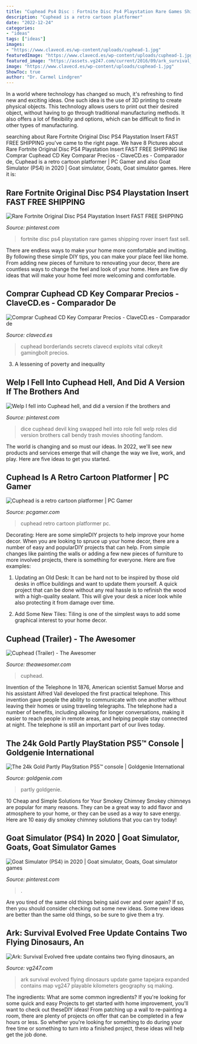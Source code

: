 ```yaml
---
title: "Cuphead Ps4 Disc : Fortnite Disc Ps4 Playstation Rare Games Shipping Rover Insert Fast Sell"
description: "Cuphead is a retro cartoon platformer"
date: "2022-12-24"
categories:
- "ideas"
tags: ["ideas"]
images:
- "https://www.clavecd.es/wp-content/uploads/cuphead-1.jpg"
featuredImage: "https://www.clavecd.es/wp-content/uploads/cuphead-1.jpg"
featured_image: "https://assets.vg247.com/current/2016/09/ark_survival_evolved_update_247-8.jpg"
image: "https://www.clavecd.es/wp-content/uploads/cuphead-1.jpg"
ShowToc: true
author: "Dr. Carmel Lindgren"
---
```



In a world where technology has changed so much, it's refreshing to find new and exciting ideas. One such idea is the use of 3D printing to create physical objects. This technology allows users to print out their desired object, without having to go through traditional manufacturing methods. It also offers a lot of flexibility and options, which can be difficult to find in other types of manufacturing.

	

		
searching about Rare Fortnite Original Disc PS4 Playstation Insert FAST FREE SHIPPING you've came to the right page. We have 8 Pictures about Rare Fortnite Original Disc PS4 Playstation Insert FAST FREE SHIPPING like Comprar Cuphead CD Key Comparar Precios - ClaveCD.es - Comparador de, Cuphead is a retro cartoon platformer | PC Gamer and also Goat Simulator (PS4) in 2020 | Goat simulator, Goats, Goat simulator games. Here it is:
		
    
## Rare Fortnite Original Disc PS4 Playstation Insert FAST FREE SHIPPING

<img loading=lazy src="https://i.pinimg.com/originals/4e/b4/38/4eb438c3166503fb496fcb6081108720.jpg" onerror="this.onerror=null;this.src='https://tse4.mm.bing.net/th?id=OIP.DqJtF7vnUB6mSFSA1gbdcwHaF6&amp;pid=15.1';" alt="Rare Fortnite Original Disc PS4 Playstation Insert FAST FREE SHIPPING">

_Source: pinterest.com_

>fortnite disc ps4 playstation rare games shipping rover insert fast sell. 

	

There are endless ways to make your home more comfortable and inviting. By following these simple DIY tips, you can make your place feel like home. From adding new pieces of furniture to renovating your decor, there are countless ways to change the feel and look of your home. Here are five diy ideas that will make your home feel more welcoming and comfortable.

    
## Comprar Cuphead CD Key Comparar Precios - ClaveCD.es - Comparador De

<img loading=lazy src="https://www.clavecd.es/wp-content/uploads/cuphead-1.jpg" onerror="this.onerror=null;this.src='https://tse1.mm.bing.net/th?id=OIP.vqW7j0cOmHdPFa6UdnXd7gAAAA&amp;pid=15.1';" alt="Comprar Cuphead CD Key Comparar Precios - ClaveCD.es - Comparador de">

_Source: clavecd.es_

>cuphead borderlands secrets clavecd exploits vital cdkeyit gamingbolt precios. 

	

3. A lessening of poverty and inequality 

    
## Welp I Fell Into Cuphead Hell, And Did A Version If The Brothers And

<img loading=lazy src="https://s-media-cache-ak0.pinimg.com/originals/03/81/c8/0381c866245346f0d2c5e5cff7018942.jpg" onerror="this.onerror=null;this.src='https://tse4.mm.bing.net/th?id=OIP.tlK9Rc4nkRp6ernTqnn76QHaJ4&amp;pid=15.1';" alt="Welp I fell into Cuphead hell, and did a version if the brothers and">

_Source: pinterest.com_

>dice cuphead devil king swapped hell into role fell welp roles did version brothers call bendy trash movies shooting fandom. 

	

The world is changing and so must our ideas. In 2022, we'll see new products and services emerge that will change the way we live, work, and play. Here are five ideas to get you started.

    
## Cuphead Is A Retro Cartoon Platformer | PC Gamer

<img loading=lazy src="http://cdn.mos.cms.futurecdn.net/fef96211206193be1514cc6e8e868829-1200-80.jpg" onerror="this.onerror=null;this.src='https://tse1.mm.bing.net/th?id=OIP.Sl4_pl52Zhb-dwm2T7fRbQHaEK&amp;pid=15.1';" alt="Cuphead is a retro cartoon platformer | PC Gamer">

_Source: pcgamer.com_

>cuphead retro cartoon platformer pc. 

	

Decorating: Here are some simpleDIY projects to help improve your home decor.
When you are looking to spruce up your home decor, there are a number of easy and popularDIY projects that can help. From simple changes like painting the walls or adding a few new pieces of furniture to more involved projects, there is something for everyone. Here are five examples:
1. Updating an Old Desk: It can be hard not to be inspired by those old desks in office buildings and want to update them yourself. A quick project that can be done without any real hassle is to refinish the wood with a high-quality sealant. This will give your desk a nicer look while also protecting it from damage over time.

2. Add Some New Tiles: Tiling is one of the simplest ways to add some graphical interest to your home decor.

    
## Cuphead (Trailer) - The Awesomer

<img loading=lazy src="https://theawesomer.com/photos/2015/06/cuphead_trailer_4.jpg" onerror="this.onerror=null;this.src='https://tse2.mm.bing.net/th?id=OIP.M3KoIYo4AHHg4fwKkmCgBAHaEK&amp;pid=15.1';" alt="Cuphead (Trailer) - The Awesomer">

_Source: theawesomer.com_

>cuphead. 

	

Invention of the Telephone
In 1876, American scientist Samuel Morse and his assistant Alfred Vail developed the first practical telephone. This invention gave people the ability to communicate with one another without leaving their homes or using traveling telegraphs. The telephone had a number of benefits, including allowing for longer conversations, making it easier to reach people in remote areas, and helping people stay connected at night. The telephone is still an important part of our lives today.

    
## The 24k Gold Partly PlayStation PS5™ Console | Goldgenie International

<img loading=lazy src="https://www.goldgenie.com/wp-content/uploads/2020/12/Gold-Playstation-5-Front-768x432.jpg" onerror="this.onerror=null;this.src='https://tse1.mm.bing.net/th?id=OIP.KQI9RlZWVZDdFD7bqtppHgHaEK&amp;pid=15.1';" alt="The 24k Gold Partly PlayStation PS5™ console | Goldgenie International">

_Source: goldgenie.com_

>partly goldgenie. 

	

10 Cheap and Simple Solutions for Your Smokey Chimney
Smokey chimneys are popular for many reasons. They can be a great way to add flavor and atmosphere to your home, or they can be used as a way to save energy. Here are 10 easy diy smokey chimney solutions that you can try today!

    
## Goat Simulator (PS4) In 2020 | Goat Simulator, Goats, Goat Simulator Games

<img loading=lazy src="https://i.pinimg.com/736x/9c/8d/f9/9c8df9b9206e6e781e6e210e1a8a8054.jpg" onerror="this.onerror=null;this.src='https://tse4.mm.bing.net/th?id=OIP.6JLiNzQO4tM6JGiwwKsI5gHaEP&amp;pid=15.1';" alt="Goat Simulator (PS4) in 2020 | Goat simulator, Goats, Goat simulator games">

_Source: pinterest.com_

>. 

	

Are you tired of the same old things being said over and over again? If so, then you should consider checking out some new ideas. Some new ideas are better than the same old things, so be sure to give them a try.

    
## Ark: Survival Evolved Free Update Contains Two Flying Dinosaurs, An

<img loading=lazy src="https://assets.vg247.com/current/2016/09/ark_survival_evolved_update_247-8.jpg" onerror="this.onerror=null;this.src='https://tse4.mm.bing.net/th?id=OIP.FzJX6zNRMdkwJ_VGtIfrvQHaEK&amp;pid=15.1';" alt="Ark: Survival Evolved free update contains two flying dinosaurs, an">

_Source: vg247.com_

>ark survival evolved flying dinosaurs update game tapejara expanded contains map vg247 playable kilometers geography sq making. 

	

The ingredients: What are some common ingredients?
If you're looking for some quick and easy Projects to get started with home improvement, you'll want to check out theseDIY ideas! From patching up a wall to re-painting a room, there are plenty of projects on offer that can be completed in a few hours or less. So whether you're looking for something to do during your free time or something to turn into a finished project, these ideas will help get the job done.

